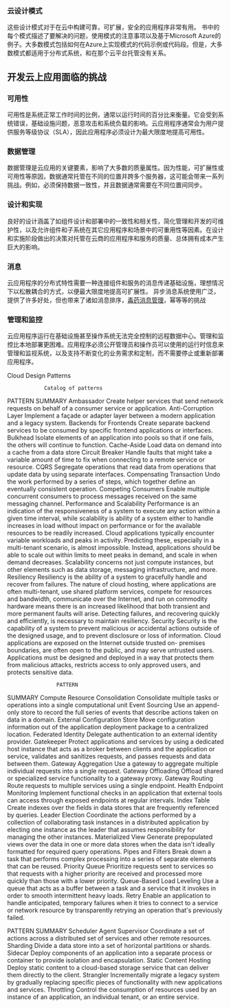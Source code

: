 ### 云设计模式

这些设计模式对于在云中构建可靠，可扩展，安全的应用程序非常有用。
书中的每个模式描述了要解决的问题，使用模式的注意事项以及基于Microsoft Azure的例子。大多数模式包括如何在Azure上实现模式的代码示例或代码段。但是，大多数模式都适用于分布式系统，和在那个云平台托管没有关系。

## 开发云上应用面临的挑战

### 可用性
可用性是系统正常工作时间的比例，通常以运行时间的百分比来衡量。它会受到系统错误，基础设施问题，恶意攻击和系统负载的影响。云应用程序通常会为用户提供服务等级协议（SLA），因此应用程序必须设计为最大限度地提高可用性。

### 数据管理

数据管理是云应用的关键要素，影响了大多数的质量属性。因为性能，可扩展性或可用性等原因，数据通常托管在不同的位置并跨多个服务器，这可能会带来一系列挑战。例如，必须保持数据一致性，并且数据通常需要在不同位置间同步。

### 设计和实现

良好的设计涵盖了如组件设计和部署中的一致性和相关性，简化管理和开发的可维护性，以及允许组件和子系统在其它应用程序和场景中的可重用性等因素。在设计和实施阶段做出的决策对托管在云商的应用程序和服务的质量、总体拥有成本产生巨大的影响。
 
### 消息

云应用程序的分布式特性需要一种连接组件和服务的消息传递基础设施，理想情况下以松散耦合的方式，以便最大限度地提高可扩展性。 异步消息系统使用广泛，提供了许多好处，但也带来了诸如消息排序，[毒药消息管理](https://docs.microsoft.com/en-us/dotnet/framework/wcf/feature-details/poison-message-handling)，幂等等的挑战

### 管理和监控

云应用程序运行在基础设施甚至操作系统无法完全控制的远程数据中心。管理和监控比本地部署更困难。应用程序必须公开管理员和操作员可以使用的运行时信息来管理和监视系统，以及支持不断变化的业务需求和定制，而不需要停止或重新部署应用程序。

Cloud Design Patterns
 
                Catalog of patterns
PATTERN SUMMARY
      Ambassador
  Create helper services that send network requests on behalf of a consumer service or application.
   Anti-Corruption Layer
  Implement a façade or adapter layer between a modern application and a legacy system.
   Backends for Frontends
  Create separate backend services to be consumed by specific frontend applications or interfaces.
   Bulkhead
  Isolate elements of an application into pools so that if one fails, the others will continue to function.
   Cache-Aside
   Load data on demand into a cache from a data store
   Circuit Breaker
 Handle faults that might take a variable amount of time to fix when connecting to a remote service or resource.
   CQRS
  Segregate operations that read data from operations that update data by using separate interfaces.
   Compensating Transaction
  Undo the work performed by a series of steps, which together define an eventually consistent operation.
   Competing Consumers
   Enable multiple concurrent consumers to process messages received on the same messaging channel.
     Performance and Scalability
Performance is an indication of the responsiveness of a system to execute any action within a given time interval, while scalability is ability of a system either to handle increases in load without impact on performance or for the available resources to be readily increased. Cloud applications typically encounter variable workloads and peaks in activity. Predicting these, especially in a multi-tenant scenario, is almost impossible. Instead, applications should be able to scale out within limits to meet peaks in demand, and scale in when demand decreases. Scalability concerns not just compute instances, but other elements such as data storage, messaging infrastructure, and more.
      Resiliency
Resiliency is the ability of a system to gracefully handle and recover from failures. The nature of cloud hosting, where applications are often multi-tenant, use shared platform services, compete for resources and bandwidth, communicate over the Internet, and run on commodity hardware means there is an increased likelihood that both transient and more permanent faults will arise. Detecting failures, and recovering quickly and efficiently, is necessary to maintain resiliency.
      Security
Security is the capability of a system to prevent malicious or accidental actions outside of the designed usage, and to prevent disclosure or loss of information. Cloud applications are exposed on the Internet outside trusted on- premises boundaries, are often open to the public, and may serve untrusted users. Applications must be designed and deployed in a way that protects them from malicious attacks, restricts access to only approved users, and protects sensitive data.
    
                    PATTERN
SUMMARY
     Compute Resource Consolidation
Consolidate multiple tasks or operations into a single computational unit
     Event Sourcing
Use an append-only store to record the full series of events that describe actions taken on data in a domain.
     External Configuration Store
Move configuration information out of the application deployment package to a centralized location.
     Federated Identity
Delegate authentication to an external identity provider.
     Gatekeeper
Protect applications and services by using a dedicated host instance that acts as a broker between clients and the application or service, validates and sanitizes requests, and passes requests and data between them.
     Gateway Aggregation
Use a gateway to aggregate multiple individual requests into a single request.
     Gateway Offloading
Offload shared or specialized service functionality to a gateway proxy.
     Gateway Routing
Route requests to multiple services using a single endpoint.
     Health Endpoint Monitoring
Implement functional checks in an application that external tools can access through exposed endpoints at regular intervals.
     Index Table
Create indexes over the fields in data stores that are frequently referenced by queries.
     Leader Election
Coordinate the actions performed by a collection of collaborating task instances in a distributed application by electing one instance as the leader that assumes responsibility for managing the other instances.
     Materialized View
Generate prepopulated views over the data in one or more data stores when the data isn't ideally formatted for required query operations.
     Pipes and Filters
Break down a task that performs complex processing into a series of separate elements that can be reused.
     Priority Queue
Prioritize requests sent to services so that requests with a higher priority are received and processed more quickly than those with a lower priority.
     Queue-Based Load Leveling
Use a queue that acts as a buffer between a task and a service that it invokes in order to smooth intermittent heavy loads.
     Retry
Enable an application to handle anticipated, temporary failures when it tries to connect to a service or network resource by transparently retrying an operation that's previously failed.
  
       
   PATTERN
SUMMARY
     Scheduler Agent Supervisor
Coordinate a set of actions across a distributed set of services and other remote resources.
     Sharding
Divide a data store into a set of horizontal partitions or shards.
     Sidecar
Deploy components of an application into a separate process or container to provide isolation and encapsulation.
     Static Content Hosting
Deploy static content to a cloud-based storage service that can deliver them directly to the client.
     Strangler
Incrementally migrate a legacy system by gradually replacing specific pieces of functionality with new applications and services.
     Throttling
Control the consumption of resources used by an instance of an application, an individual tenant, or an entire service.
     

